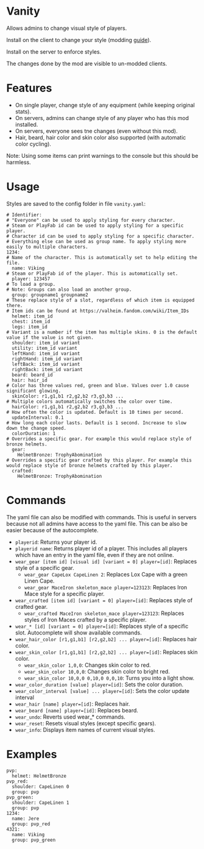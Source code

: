 # Vanity

Allows admins to change visual style of players.

Install on the client to change your style (modding [guide](https://youtu.be/L9ljm2eKLrk)).

Install on the server to enforce styles.

The changes done by the mod are visible to un-modded clients.

# Features

- On single player, change style of any equipment (while keeping original stats).
- On servers, admins can change style of any player who has this mod installed.
- On servers, everyone sees tne changes (even without this mod).
- Hair, beard, hair color and skin color also supported (with automatic color cycling).

Note: Using some items can print warnings to the console but this should be harmless.

# Usage

Styles are saved to the config folder in file `vanity.yaml`:

```
# Identifier:
# "Everyone" can be used to apply styling for every character.
# Steam or PlayFab id can be used to apply styling for a specific player.
# Character id can be used to apply styling for a specific character.
# Everything else can be used as group name. To apply styling more easily to multiple characters.
1234:
# Name of the character. This is automatically set to help editing the file.
  name: Viking
# Steam or PlayFab id of the player. This is automatically set.
  player: 123457
# To load a group.
# Note: Groups can also load an another group.
  group: groupname1 groupname2
# These replace style of a slot, regardless of which item is equipped there.
# Item ids can be found at https://valheim.fandom.com/wiki/Item_IDs
  helmet: item_id
  chest: item_id
  legs: item_id
# Variant is a number if the item has multiple skins. 0 is the default value if the value is not given.
  shoulder: item_id variant
  utility: item_id variant
  leftHand: item_id variant
  rightHand: item_id variant
  leftBack: item_id variant
  rightBack: item_id variant
  beard: beard_id
  hair: hair_id
# Color has three values red, green and blue. Values over 1.0 cause significant glowing.
  skinColor: r1,g1,b1 r2,g2,b2 r3,g3,b3 ...
# Multiple colors automatically switches the color over time.
  hairColor: r1,g1,b1 r2,g2,b2 r3,g3,b3 ...
# How often the color is updated. Default is 10 times per second.
  updateInterval: 0.1
# How long each color lasts. Default is 1 second. Increase to slow down the change speed.
  colorDuration: 1
# Overrides a specific gear. For example this would replace style of bronze helmets.
  gear:
    HelmetBronze: TrophyAbomination
# Overrides a specific gear crafted by this player. For example this would replace style of bronze helmets crafted by this player.
  crafted:
    HelmetBronze: TrophyAbomination
```

# Commands

The yaml file can also be modified with commands. This is useful in servers because not all admins have access to the yaml file. This can be also be easier because of the autocomplete.

- `playerid`: Returns your player id.
- `playerid name`: Returns player id of a player. This includes all players which have an entry in the yaml file, even if they are not online.
- `wear_gear [item id] [visual id] [variant = 0] player=[id]`: Replaces style of a specific gear.
  - `wear_gear CapeLox CapeLinen 2`: Replaces Lox Cape with a green Linen Cape.
  - `wear_gear MaceIron skeleton_mace player=123123`: Replaces Iron Mace style for a specific player.
- `wear_crafted [item id] [variant = 0] player=[id]`: Replaces style of crafted gear.
  - `wear_crafted MaceIron skeleton_mace player=123123`: Replaces styles of Iron Maces crafted by a specific player.
- `wear_* [id] [variant = 0] player=[id]`: Replaces style of a specific slot. Autocomplete will show available commands.
- `wear_hair_color [r1,g1,b1] [r2,g2,b2] ... player=[id]`: Replaces hair color.
- `wear_skin_color [r1,g1,b1] [r2,g2,b2] ... player=[id]`: Replaces skin color.
  - `wear_skin_color 1,0,0`: Changes skin color to red.
  - `wear_skin_color 10,0,0`: Changes skin color to bright red.
  - `wear_skin_color 10,0,0 0,10,0 0,0,10`: Turns you into a light show.
- `wear_color_duration [value] player=[id]`: Sets the color duration.
- `wear_color_interval [value] ... player=[id]`: Sets the color update interval
- `wear_hair [name] player=[id]`: Replaces hair.
- `wear_beard [name] player=[id]`: Replaces beard.
- `wear_undo`: Reverts used wear_* commands.
- `wear_reset`: Resets visual styles (except specific gears).
- `wear_info`: Displays item names of current visual styles.

# Examples

```
pvp:
  helmet: HelmetBronze
pvp_red:
  shoulder: CapeLinen 0
  group: pvp
pvp_green:
  shoulder: CapeLinen 1
  group: pvp
1234:
  name: Jere
  group: pvp_red
4321:
  name: Viking
  group: pvp_green
```
